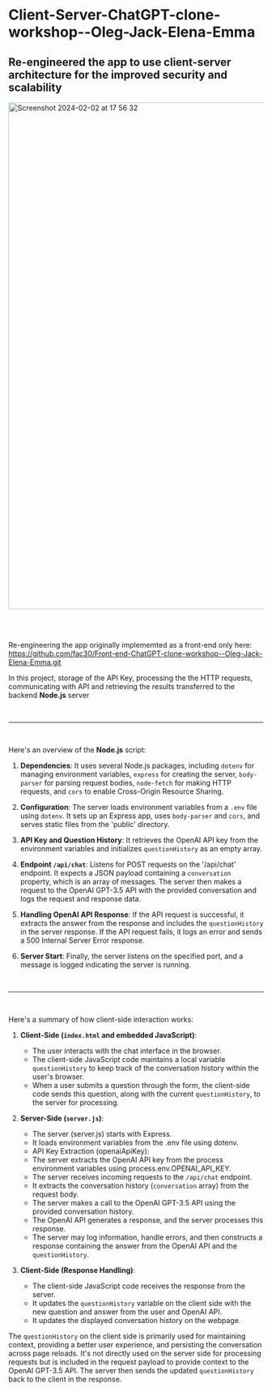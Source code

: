 # Client-Server-ChatGPT-clone-workshop--Oleg-Jack-Elena-Emma

## Re-engineered the app to use client-server architecture for the improved security and scalability

<img width="1000" alt="Screenshot 2024-02-02 at 17 56 32" src="https://github.com/fac30/Client-Server-ChatGPT-clone-workshop--Oleg-Jack-Elena-Emma/assets/113034133/9fa2f5cf-b99f-49f9-a657-8fddc03b6a9a">

<br><br>

Re-engineering the app originally implememted as a front-end only here: https://github.com/fac30/Front-end-ChatGPT-clone-workshop--Oleg-Jack-Elena-Emma.git

In this project, storage of the API Key, processing the the HTTP requests,  communicating with API and retrieving the results transferred to the backend **Node.js** server

<br>

---

<br>

Here's an overview of the **Node.js** script:

1. **Dependencies**: It uses several Node.js packages, including `dotenv` for managing environment variables, `express` for creating the server, `body-parser` for parsing request bodies, `node-fetch` for making HTTP requests, and `cors` to enable Cross-Origin Resource Sharing.

2. **Configuration**: The server loads environment variables from a `.env` file using `dotenv`. It sets up an Express app, uses `body-parser` and `cors`, and serves static files from the 'public' directory.

3. **API Key and Question History**: It retrieves the OpenAI API key from the environment variables and initializes `questionHistory` as an empty array.

4. **Endpoint `/api/chat`**: Listens for POST requests on the '/api/chat' endpoint. It expects a JSON payload containing a `conversation` property, which is an array of messages. The server then makes a request to the OpenAI GPT-3.5 API with the provided conversation and logs the request and response data.

5. **Handling OpenAI API Response**: If the API request is successful, it extracts the answer from the response and includes the `questionHistory` in the server response. If the API request fails, it logs an error and sends a 500 Internal Server Error response.

6. **Server Start**: Finally, the server listens on the specified port, and a message is logged indicating the server is running.

<br>

---

<br>

Here's a summary of how client-side interaction works:

1. **Client-Side (`index.html` and embedded JavaScript)**:
   - The user interacts with the chat interface in the browser.
   - The client-side JavaScript code maintains a local variable `questionHistory` to keep track of the conversation history within the user's browser.
   - When a user submits a question through the form, the client-side code sends this question, along with the current `questionHistory`, to the server for processing.

2. **Server-Side (`server.js`)**:
   - The server (server.js) starts with Express.
   - It loads environment variables from the .env file using dotenv.
   - API Key Extraction (openaiApiKey):
   - The server extracts the OpenAI API key from the process environment variables using process.env.OPENAI_API_KEY.
   - The server receives incoming requests to the `/api/chat` endpoint.
   - It extracts the conversation history (`conversation` array) from the request body.
   - The server makes a call to the OpenAI GPT-3.5 API using the provided conversation history.
   - The OpenAI API generates a response, and the server processes this response.
   - The server may log information, handle errors, and then constructs a response containing the answer from the OpenAI API and the `questionHistory`.

4. **Client-Side (Response Handling)**:
   - The client-side JavaScript code receives the response from the server.
   - It updates the `questionHistory` variable on the client side with the new question and answer from the user and OpenAI API.
   - It updates the displayed conversation history on the webpage.

The `questionHistory` on the client side is primarily used for maintaining context, providing a better user experience, and persisting the conversation across page reloads. It's not directly used on the server side for processing requests but is included in the request payload to provide context to the OpenAI GPT-3.5 API. The server then sends the updated `questionHistory` back to the client in the response.
